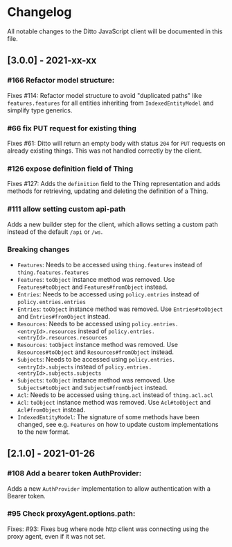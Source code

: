 # Changelog
All notable changes to the Ditto JavaScript client will be documented in this file.

## [3.0.0] - 2021-xx-xx

### \#166 Refactor model structure: 
Fixes #114: Refactor model structure to avoid "duplicated paths" like `features.features` for all entities inheriting from `IndexedEntityModel` and simplify type generics.

### \#66 fix PUT request for existing thing
Fixes #61: Ditto will return an empty body with status `204` for `PUT` requests on already existing things.
This was not handled correctly by the client.
    
### \#126 expose definition field of Thing
Fixes #127: Adds the `definition` field to the Thing representation and adds methods for retrieving, updating
and deleting the definition of a Thing.

### \#111 allow setting custom api-path
Adds a new builder step for the client, which allows setting a custom path instead of the default `/api` or `/ws`.

### Breaking changes
* `Features`: Needs to be accessed using `thing.features` instead of `thing.features.features`
* `Features`: `toObject` instance method was removed. Use `Features#toObject` and `Features#fromObject` instead.
* `Entries`: Needs to be accessed using `policy.entries` instead of `policy.entries.entries`
* `Entries`: `toObject` instance method was removed. Use `Entries#toObject` and `Entries#fromObject` instead.
* `Resources`: Needs to be accessed using `policy.entries.<entryId>.resources` instead of `policy.entries.<entryId>.resources.resources`
* `Resources`: `toObject` instance method was removed. Use `Resources#toObject` and `Resources#fromObject` instead.
* `Subjects`: Needs to be accessed using `policy.entries.<entryId>.subjects` instead of `policy.entries.<entryId>.subjects.subjects`
* `Subjects`: `toObject` instance method was removed. Use `Subjects#toObject` and `Subjects#fromObject` instead.
* `Acl`: Needs to be accessed using `thing.acl` instead of `thing.acl.acl`
* `Acl`: `toObject` instance method was removed. Use `Acl#toObject` and `Acl#fromObject` instead.
* `IndexedEntityModel`: The signature of some methods have been changed, see e.g. `Features` on how to update custom implementations to the new format. 

## [2.1.0] - 2021-01-26

### \#108 Add a bearer token AuthProvider:
Adds a new `AuthProvider` implementation to allow authentication with a Bearer token.

### \#95 Check proxyAgent.options.path:
Fixes: #93: Fixes bug where node http client was connecting using the proxy agent, even if it was not set.
